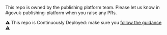 This repo is owned by the publishing platform team. Please let us know in #govuk-publishing-platform when you raise any PRs.


⚠️ This repo is Continuously Deployed: make sure you [follow the guidance](https://docs.publishing.service.gov.uk/manual/development-pipeline.html#merge-your-own-pull-request) ⚠️
